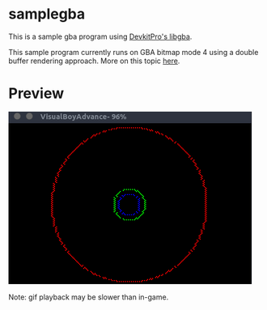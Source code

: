 # samplegba

This is a sample gba program using [DevkitPro's libgba](https://github.com/devkitPro/libgba).

This sample program currently runs on GBA bitmap mode 4 using a double buffer rendering approach. More on this topic [here](https://www.coranac.com/tonc/text/bitmaps.htm).

# Preview
![Preview Recording](https://github.com/ammunoz/samplegba/raw/master/assets/preview/preview.gif "SampleGBA Preview")

Note: gif playback may be slower than in-game.
